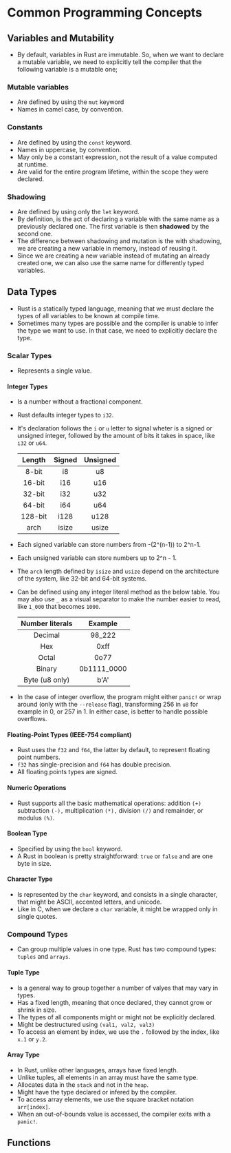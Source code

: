 # Common Programming Concepts

## Variables and Mutability

- By default, variables in Rust are immutable. So, when we want to declare a mutable variable, we need to explicitly tell the compiler that the following variable is a mutable one;

### Mutable variables

- Are defined by using the `mut` keyword
- Names in camel case, by convention.

### Constants

- Are defined by using the `const` keyword.
- Names in uppercase, by convention.
- May only be a constant expression, not the result of a value computed at runtime.
- Are valid for the entire program lifetime, within the scope they were declared.

### Shadowing

- Are defined by using only the `let` keyword.
- By definition, is the act of declaring a variable with the same name as a previously declared one. The first variable is then **shadowed** by the second one.
- The difference between shadowing and mutation is the with shadowing, we are creating a new variable in memory, instead of reusing it.
- Since we are creating a new variable instead of mutating an already created one, we can also use the same name for differently typed variables.

## Data Types

- Rust is a statically typed language, meaning that we must declare the types of all variables to be known at compile time.
- Sometimes many types are possible and the compiler is unable to infer the type we want to use. In that case, we need to explicitly declare the type.

### Scalar Types

- Represents a single value.

#### Integer Types

- Is a number without a fractional component.
- Rust defaults integer types to `i32`.
- It's declaration follows the `i` or `u` letter to signal wheter is a signed or unsigned integer, followed by the amount of bits it takes in space, like `i32` or `u64`.

  |  Length | Signed | Unsigned |
  |:-------:|:------:|:--------:|
  |  8-bit  |   i8   |    u8    |
  |  16-bit |   i16  |    u16   |
  |  32-bit |   i32  |    u32   |
  |  64-bit |   i64  |    u64   |
  | 128-bit |  i128  |   u128   |
  |   arch  |  isize |   usize  |

- Each signed variable can store numbers from -(2^(n-1)) to 2^n-1.
- Each unsigned variable can store numbers up to 2^n - 1.
- The `arch` length defined by `isize` and `usize` depend on the architecture of the system, like 32-bit and 64-bit systems.
- Can be defined using any integer literal method as the below table. You may also use `_` as a visual separator to make the number easier to read, like `1_000` that becomes `1000`.

  | Number literals |   Example   |
  |:---------------:|:-----------:|
  | Decimal         | 98_222      |
  | Hex             | 0xff        |
  | Octal           | 0o77        |
  | Binary          | 0b1111_0000 |
  | Byte (u8 only)  | b'A'        |

- In the case of integer overflow, the program might either `panic!` or wrap around (only with the `--release` flag), transforming 256 in `u8` for example in 0, or 257 in 1. In either case, is better to handle possible overflows.

#### Floating-Point Types (IEEE-754 compliant)

- Rust uses the `f32` and `f64`, the latter by default, to represent floating point numbers.
- `f32` has single-precision and `f64` has double precision.
- All floating points types are signed.

#### Numeric Operations

- Rust supports all the basic mathematical operations: addition `(+)` subtraction `(-),` multiplication `(*),` division `(/)` and remainder, or modulus `(%)`.

#### Boolean Type

- Specified by using the `bool` keyword.
- A Rust in boolean is pretty straightforward: `true` or `false` and are one byte in size.

#### Character Type

- Is represented by the `char` keyword, and consists in a single character, that might be ASCII, accented letters, and unicode.
- Like in C, when we declare a `char` variable, it might be wrapped only in single quotes.

### Compound Types

- Can group multiple values in one type. Rust has two compound types: `tuples` and `arrays`.

#### Tuple Type

- Is a general way to group together a number of valyes that may vary in types.
- Has a fixed length, meaning that once declared, they cannot grow or shrink in size.
- The types of all components might or might not be explicitly declared.
- Might be destructured using `(val1, val2, val3)`
- To access an element by index, we use the `.` followed by the index, like `x.1` or `y.2`.

#### Array Type

- In Rust, unlike other languages, arrays have fixed length.
- Unlike tuples, all elements in an array must have the same type.
- Allocates data in the `stack` and not in the `heap`.
- Might have the type declared or infered by the compiler.
- To access array elements, we use the square bracket notation `arr[index]`.
- When an out-of-bounds value is accessed, the compiler exits with a `panic!`.

## Functions

